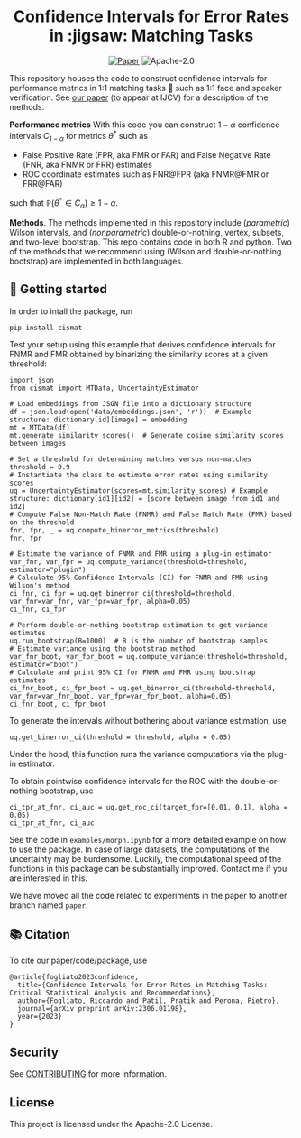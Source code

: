 <h1 align="center">Confidence Intervals for Error Rates in :jigsaw: Matching Tasks</h1>

<p align="center">
    <a href="https://arxiv.org/abs/2306.01198"><img src="https://img.shields.io/badge/paper-arXiv-red" alt="Paper"></a>
    <img src="https://img.shields.io/github/license/awslabs/cis-matching-tasks" alt="Apache-2.0">
</p>

This repository houses the code to construct confidence intervals for
performance metrics in 1:1 matching tasks :jigsaw: such as 1:1 face and speaker
verification. See [our paper](https://arxiv.org/abs/2306.01198) (to appear at
IJCV) for a description of the methods.

<strong>Performance metrics</strong> With this code you can construct $1-\alpha$
confidence intervals $C_{1-\alpha}$ for metrics $\theta^*$ such as

- False Positive Rate (FPR, aka FMR or FAR) and False Negative Rate (FNR, aka
  FNMR or FRR) estimates
- ROC coordinate estimates such as FNR@FPR (aka FNMR@FMR or FRR@FAR)

such that $\mathbb{P}(\theta^*\in C_{\alpha})\geq 1-\alpha$.  

<strong>Methods</strong>. The methods implemented in this repository include
(_parametric_) Wilson intervals, and (_nonparametric_) double-or-nothing,
vertex, subsets, and two-level bootstrap. This repo contains code in both R and
python. Two of the methods that we recommend using (Wilson and double-or-nothing
bootstrap) are implemented in both languages. 

## :rocket: Getting started

In order to intall the package, run 
```
pip install cismat
```

Test your setup using this example that derives confidence intervals for FNMR
and FMR obtained by binarizing the similarity scores at a given threshold:
```
import json
from cismat import MTData, UncertaintyEstimator

# Load embeddings from JSON file into a dictionary structure
df = json.load(open('data/embeddings.json', 'r'))  # Example structure: dictionary[id][image] = embedding
mt = MTData(df)
mt.generate_similarity_scores()  # Generate cosine similarity scores between images

# Set a threshold for determining matches versus non-matches
threshold = 0.9
# Instantiate the class to estimate error rates using similarity scores
uq = UncertaintyEstimator(scores=mt.similarity_scores) # Example structure: dictionary[id1][id2] = [score between image from id1 and id2]
# Compute False Non-Match Rate (FNMR) and False Match Rate (FMR) based on the threshold
fnr, fpr, _ = uq.compute_binerror_metrics(threshold)
fnr, fpr

# Estimate the variance of FNMR and FMR using a plug-in estimator
var_fnr, var_fpr = uq.compute_variance(threshold=threshold, estimator="plugin")
# Calculate 95% Confidence Intervals (CI) for FNMR and FMR using Wilson's method
ci_fnr, ci_fpr = uq.get_binerror_ci(threshold=threshold, var_fnr=var_fnr, var_fpr=var_fpr, alpha=0.05)
ci_fnr, ci_fpr

# Perform double-or-nothing bootstrap estimation to get variance estimates
uq.run_bootstrap(B=1000)  # B is the number of bootstrap samples
# Estimate variance using the bootstrap method
var_fnr_boot, var_fpr_boot = uq.compute_variance(threshold=threshold, estimator="boot")
# Calculate and print 95% CI for FNMR and FMR using bootstrap estimates
ci_fnr_boot, ci_fpr_boot = uq.get_binerror_ci(threshold=threshold, var_fnr=var_fnr_boot, var_fpr=var_fpr_boot, alpha=0.05)
ci_fnr_boot, ci_fpr_boot
```

To generate the intervals without bothering about variance estimation, use
```
uq.get_binerror_ci(threshold = threshold, alpha = 0.05)
```
Under the hood, this function runs the variance computations via the plug-in
estimator. 

To obtain pointwise confidence intervals for the ROC with the double-or-nothing
bootstrap, use
```
ci_tpr_at_fnr, ci_auc = uq.get_roc_ci(target_fpr=[0.01, 0.1], alpha = 0.05)
ci_tpr_at_fnr, ci_auc
```

See the code in `examples/morph.ipynb` for a more detailed example on how to use
the package. In case of large datasets, the computations of the uncertainty may
be burdensome. Luckily, the computational speed of the functions in this package
can be substantially improved. Contact me if you are interested in this. 

We have moved all the code related to experiments in the paper to another
branch named `paper`. 

## :books: Citation

To cite our paper/code/package, use

```
@article{fogliato2023confidence,
  title={Confidence Intervals for Error Rates in Matching Tasks: Critical Statistical Analysis and Recommendations},
  author={Fogliato, Riccardo and Patil, Pratik and Perona, Pietro},
  journal={arXiv preprint arXiv:2306.01198},
  year={2023}
}
```

## Security

See [CONTRIBUTING](CONTRIBUTING.md#security-issue-notifications) for more
information.

## License

This project is licensed under the Apache-2.0 License.
